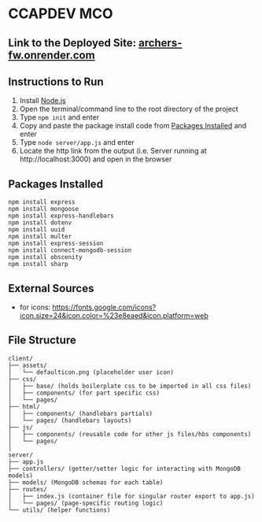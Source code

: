 # CCAPDEV MCO

## Link to the Deployed Site: [archers-fw.onrender.com](https://archers-fw.onrender.com)

## Instructions to Run
1. Install [Node.js](https://nodejs.org/en/download)
2. Open the terminal/command line to the root directory of the project
3. Type `npm init` and enter
4. Copy and paste the package install code from [Packages Installed](#packages-installed) and enter
5. Type `node server/app.js` and enter
6. Locate the http link from the output (i.e. Server running at http://localhost:3000) and open in the browser

## Packages Installed
```
npm install express
npm install mongoose
npm install express-handlebars
npm install dotenv
npm install uuid
npm install multer
npm install express-session
npm install connect-mongodb-session
npm install obscenity
npm install sharp
```
## External Sources
- for icons: https://fonts.google.com/icons?icon.size=24&icon.color=%23e8eaed&icon.platform=web

## File Structure
```
client/
├── assets/
│   └── defaulticon.png (placeholder user icon)
├── css/
│   ├── base/ (holds boilerplate css to be imported in all css files)
│   ├── components/ (for part specific css)
│   └── pages/
├── html/
│   ├── components/ (handlebars partials)
│   └── pages/ (handlebars layouts)
├── js/
│   ├── components/ (reusable code for other js files/hbs components)
│   └── pages/ 
│
server/
├── app.js
├── controllers/ (getter/setter logic for interacting with MongoDB models)
├── models/ (MongoDB schemas for each table)
├── routes/
│   ├── index.js (container file for singular router export to app.js)
│   └── pages/ (page-specific routing logic)
└── utils/ (helper functions)
```